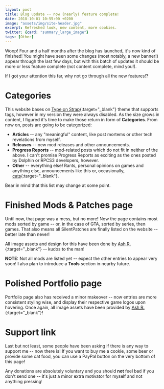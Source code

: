 ```yaml
---
layout: post
title: Blog update -- now (nearly) feature complete!
date: 2018-10-01 10:55:00 +0200
image: "assets/img/site-header.jpg"
excerpt: Refreshed look, new content, more cookies.
twitter: {card: "summary_large_image"}
tags: [Other]
---
```

Woop! Four and a half months after the blog has launched, it's now kind of finished!
You might have seen some changes (most notably, a new banner!) appear through the last few days, but with this batch of updates it should be more or less feature complete
(not content complete, mind you!).

If I got your attention this far, why not go through all the new features!?

# Categories
This website bases on [Type on Strap](https://github.com/sylhare/Type-on-Strap){:target="_blank"} theme that supports tags, however in my version they were always disabled.
As the size grows in content, I figured it's time to make those return in form of **Categories**. From now on, posts are going to be categorized:
* **Articles** -- any "meaningful" content, like post mortems or other tech revelations from myself.
* **Releases** -- new mod releases and other announcements.
* **Progress Reports** -- mod-related posts which do not fit in neither of the above. I can't promise Progress Reports as exciting as the ones posted by Dolphin or RPCS3 developers, however.
* **Other** -- everything else! Rants, personal opinions on games and anything else, announcements like this or, occasionally, [cats](https://i.redd.it/oomaydkommo11.jpg){:target="_blank"}.

Bear in mind that this list may change at some point.

# Finished Mods & Patches page
Until now, that page was a mess, but no more! Now the page contains most mods sorted by game -- or, in the case of GTA, sorted by series, then games.
That also means all SilentPatches are finally listed on the website -- better late than never!

All image assets and design for this have been done by [Ash R.](https://twitter.com/Ash_735){:target="_blank"} -- kudos to the man!

**NOTE:** Not all mods are listed yet -- expect the other entries to appear very soon! I also plan to introduce a **Tools** section in nearby future.

# Polished Portfolio page
Portfolio page also has received a minor makeover -- now entries are more consistent styling wise, and display their respective game logos upon hovering.
Once again, all image assets have been provided by [Ash R.](https://twitter.com/Ash_735){:target="_blank"}!

# Support link
Last but not least, some people have been asking if there is any way to support me -- now there is!
If you want to buy me a cookie, some beer or provide some cat food,
you can use a PayPal button on the very bottom of this page!

Any donations are absolutely voluntary and you should **not** feel bad if you don't send one -- it's just a minor extra motivator
for myself and not anything pressing!
